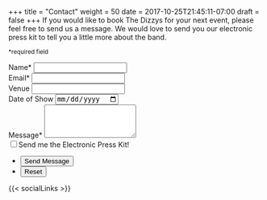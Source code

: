 +++
title = "Contact"
weight = 50
date = 2017-10-25T21:45:11-07:00
draft = false
+++
If you would like to book The Dizzys for your next event, please feel free to send us a message. We would love to send you our electronic press kit to tell you a little more about the band.

<small>&ast;required field</small>

<form method="post" action="#">
	<div class="field half first">
		<label for="name">Name&ast;</label>
		<input type="text" name="name" id="name" required />
	</div>
	<div class="field half">
		<label for="email">Email&ast;</label>
		<input type="text" name="email" id="email" required />
	</div>
	<div class="field half first">
		<label for="venue">Venue</label>
		<input type="text" name="venue" id="venue" />
	</div>
	<div class="field half">
		<label for="date">Date of Show</label>
		<input type="date" name="date" id="date" />
	</div>
	<div class="field">
		<label for="message">Message&ast;</label>
		<textarea name="message" id="message" rows="4" required></textarea>
	</div>
	<div class="field">
        <label for="epk"><input type="checkbox" name="epk" value="send" id="epk" />Send me the Electronic Press Kit!</label>
	</div>
	<ul class="actions">
		<li><input type="submit" value="Send Message" class="special" /></li>
		<li><input type="reset" value="Reset" /></li>
	</ul>
</form>

{{< socialLinks >}}